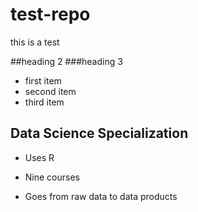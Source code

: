 # test-repo
this is a test

##heading 2
###heading 3

* first item
* second item
* third item

## Data Science Specialization

* Uses R

* Nine courses

* Goes from raw data to data products
